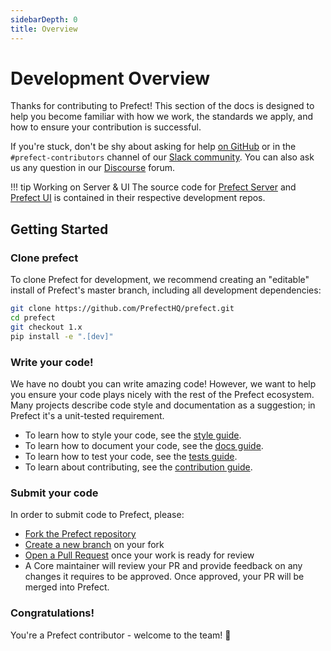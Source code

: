 ```yaml
---
sidebarDepth: 0
title: Overview
---
```


# Development Overview

Thanks for contributing to Prefect! This section of the docs is designed to help you become familiar with how we work, the standards we apply, and how to ensure your contribution is successful.

If you're stuck, don't be shy about asking for help [on GitHub](https://github.com/PrefectHQ/prefect/issues/new/choose) or in the `#prefect-contributors` channel of our [Slack community](https://www.prefect.io/slack). You can also ask us any question in our [Discourse](https://discourse.prefect.io) forum.


!!! tip Working on Server & UI
    The source code for [Prefect Server](https://github.com/PrefectHQ/server) and [Prefect UI](https://github.com/PrefectHQ/ui) is contained in their respective development repos.


## Getting Started

### Clone prefect

To clone Prefect for development, we recommend creating an "editable" install of Prefect's master branch, including all development dependencies:

```bash
git clone https://github.com/PrefectHQ/prefect.git
cd prefect
git checkout 1.x
pip install -e ".[dev]"
```

### Write your code!

We have no doubt you can write amazing code! However, we want to help you ensure your code plays nicely with the rest of the Prefect ecosystem. Many projects describe code style and documentation as a suggestion; in Prefect it's a unit-tested requirement.

- To learn how to style your code, see the [style guide](/core/development/style/).
- To learn how to document your code, see the [docs guide](/core/development/documentation/).
- To learn how to test your code, see the [tests guide](/core/development/tests/).
- To learn about contributing, see the [contribution guide](/core/development/contributing/).

### Submit your code

In order to submit code to Prefect, please:

- [Fork the Prefect repository](https://help.github.com/en/articles/fork-a-repo)
- [Create a new branch](https://help.github.com/en/desktop/contributing-to-projects/creating-a-branch-for-your-work) on your fork
- [Open a Pull Request](https://help.github.com/en/articles/creating-a-pull-request-from-a-fork) once your work is ready for review
- A Core maintainer will review your PR and provide feedback on any changes it requires to be approved. Once approved, your PR will be merged into Prefect.

### Congratulations!

You're a Prefect contributor - welcome to the team! 🎉
